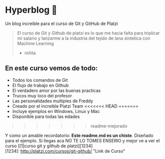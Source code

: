 # Hyperblog 💚
Un blog increíble para el curso de Git y GitHub de Platzi
>El curso de Git y Github de platzi es lo que me hacia falta para triplicar mi salario y lanzarme a la industria del tejido de lana sintetica con Machine Learning
> - niñita

## En este curso vemos de todo:
* Todos los comandos de Git
* El flujo de trabajo en Github
* El verdadero amor por las buenas practicas
* Trucos muy loco  del profesor
* Las personalidades multiples de Freddy
* Creado por el increible Platzi Team
<<<<<<< HEAD
=======
* Incluye ejemplos en Windows, Linux y Mac
* Disponible para todas las edades

>>>>>>> readme-mejorado

Y como un amable recordatorio: **Este readme.md es un chiste**. Diseñado para el ejemplo. Si llegas aca NO TE LO TOMES ENSERIO y mejor ve a ver el curso [[1]curso git y github de platzi][1234]   
[1234]: http://platzi.com/cursos/git-github/ "Link de Curso"
